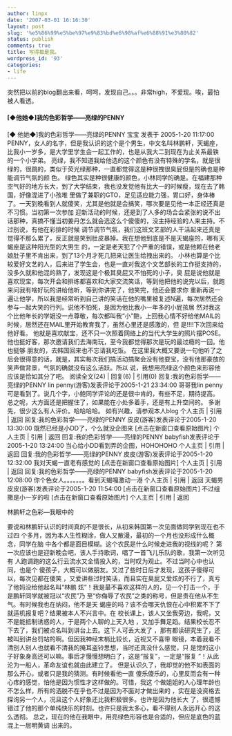 ```yaml
---
author: linpx
date: '2007-03-01 16:16:30'
layout: post
slug: '%e5%86%99%e5%be%97%e9%83%bd%e6%98%af%e6%88%91%e3%80%82'
status: publish
comments: true
title: 写得都是我。
wordpress_id: '93'
categories:
- life
---
```


突然把以前的blog翻出来看，呵呵，发现自己。。。非常high，不爱现。唉，最怕被人看透。

  

#### [◆他她◆]我的色彩哲学——亮绿的PENNY

[◆ 他她◆]我的色彩哲学——亮绿的PENNY 宝宝 发表于 2005-1-20 11:17:00
PENNY，女人的名字，但是我认识的这个是个男生，中文名叫林鹏轩，天蝎座，比我小一岁多，是大学里学生会一起工作的，也是从我大二到现在为止关系最铁
的一个小学弟。
亮绿，我不知道我给他选的这个颜色有没有特殊的学名，就是很绿的，很跳的，类似于荧光绿那种，一直都觉得这是种很拽很臭屁但是的确也是种能调节气氛的颜 色。
绿色其实是种很健康的颜色，小林同学的确是。在福建那种空气好的地方长大，到了大学结束，我也没发觉他有比大一的时候瘦，现在去了韩国，好像混进了小孩堆
里做了兼职的GTO，足见适应能力强，胃口好，身体棒了。一天到晚看到人就傻笑，尤其是他就是会搞笑，哪次要是见他一本正经还真是不习惯。当初第一次参加
迎新活动的时候，还是到了人多的场合会紧张的说不出话那种，真搞不懂当初姜丹怎么就会选这么个傻傻的，没主持经验的人来主持。不过别说，有他在彩排的时候
调节调节气氛，我们这班文艺部的人干活起来还真是觉得不那么累了，反正就是笑到肚皮暴掉。我在想他到底是不是天蝎座的，哪有天蝎座是这种阳光型的大男生
的，一定是老天犯了个严重的错误，或是他赖在他老娘肚子里不肯出来，到了13个月才死几把来让医生给拽出来的。
小林也算是个比较爱好文艺的人，后来进了学生会，也是一直对我这个文艺部长的工作挺支持的，没多久就和他混的熟了，发现这是个极其臭屁又不怕死的小子，臭
屁是说他就是喜欢现宝，每次开会和排练都喜欢和大家交流笑话，等到他把他的说完以后，就跑来问我有啥好玩的讲给他听，等到你讲完了，他笑完，他还会要求你
重新再说一遍让他学，所以我是经常听到自己讲的笑话在他的嘴里被复述N遍，每次居然还会参与一起大笑的行列。说他不怕死，是因为他比我小一年多的小屁孩居
然对我这个比他年长的学姐没一点尊敬，每次都叫我“小”鲍，上回我心情不好给他MAIL的时候，居然还在MAIL里开始教育我了，虽然心里还是感激的，但
是!!!!下次回来给他好看。
他就是喜欢献宝，还不只一次照着网络上的当代大学生的照片摆POSE。他也挺好客，那次邀请我们去海南玩，至今我都觉得那次是玩的最过瘾的一回。他也挺够
朋友的，去韩国回来也不忘请我吃饭。
在这里我大概又要说一句他听了之后会很得意的话，就是，其实每次我们搞活动搞聚会没有他耍宝，没有他那豪放的笑声做背景，气氛的确就没有这么活跃。所以
说，我想用亮绿这个颜色来形容他应该是恰如其分了吧。 阅读全文(24) | 回复(6) | 引用(0) 回复:我的色彩哲学——亮绿的PENNY lin
penny(游客)发表评论于2005-1-21 23:34:00 哥哥我lin
penny可是看到了。说几个字，小鲍同学评论的还是很中肯的，有些不足，期待提高。 总之呢，大方面还是把握住了，如果能在小处多着手，还是有上升空间的。
多谢先，很少这么有人评价。哈哈哈哈。 如有兴趣，请参观本人blog 个人主页 | 引用 | 返回 回复:我的色彩哲学——亮绿的PENNY
皮皮(游客)发表评论于2005-1-20 13:30:00 既然已经是小DD了，个么就没企图来 [点击在新窗口查看原始图片] 个人主页 | 引用 | 返回
回复:我的色彩哲学——亮绿的PENNY babyfish发表评论于2005-1-20 13:24:00 当心给小DD看到弄的企图，HOHOHOHO 个人主页
| 引用 | 返回 回复:我的色彩哲学——亮绿的PENNY 皮皮(游客)发表评论于2005-1-20 12:32:00 我对天蝎一直老有感觉的
[点击在新窗口查看原始图片] 个人主页 | 引用 | 返回 回复:我的色彩哲学——亮绿的PENNY babyfish发表评论于2005-1-20
12:08:00 你个色女人。。。。。。。看到天蝎嘎激动一港 个人主页 | 引用 | 返回 天蝎男 皮皮(游客)发表评论于2005-1-20
11:54:00 [点击在新窗口查看原始图片] 不过组撒是小一岁的啦 [点击在新窗口查看原始图片] 个人主页 | 引用 | 返回

  
林鹏轩之色彩—我眼中的

要说和林鹏轩认识的时间真的不是很长，从初来韩国第一次见面做同学到现在也不过四 个多月，因为本人生性糊涂，做人又散漫，最初的一个月也没形成什么概念，同学在脑
中各个都是面目模糊。这个农民是什么时候走进我的视线的呢？ 第一次应该也是迎新晚会吧，该人手持歌词，唱了一首飞儿乐队的歌，我第一次听见有
人跑调跑的这么行云流水又全情投入的，当时叹为观止。不过当时心中也认同，也是个 傻孩子，大概可以做朋友。又过了些时日后才发现，这孩子傻得可以，每次见都在傻笑
，又爱讲些过时笑话，而且实在臭屁又爱炫的不行了，真亏了他妈没给他起名叫“林鹏 炫”！我是最不喜欢这样的人的，见一个打击一个，于是鹏轩同学就被冠以“农民”乃
至“你侮辱了农民”之类的称号，但是贵在他从不生气。有时候我也在纳闷，他不是天 蝎座的吗？该不会哪天仇恨在心中积累不下了就适机报复吧？结果被本人不兴言中。在
校长课上，该人又坐我旁边，我呢，又不是能抵制诱惑的人，于是两个人聊的上天入地 ，又加手舞足蹈。结果校长忍不下去了，我们被点名叫到讲台上去。这下人可丢大发了
，那有都读研究生了，还被叫到讲台罚站的啊。但因我神经末梢比较长，近视又不喜带 眼镜，本着我看不清别人别人也就看不清我的掩耳盗铃思想，当时还真没什么感觉，只
是觉的这小子好象身高还可以嘛。事后才慢慢想明白了，这是“报复”，一定是“报复 ”！从此沦为一船人，革命友谊也就由此建立了。
但是认识久了，我却觉的他不如表面的那么开心，或者只是我的猜测。有时候看他一直 傻乐傻乐的，心里反而会有一种心疼的感觉，怕他是因为惯性才这样做的。可惜，我这
个做姐姐的人心理年龄也不怎么样，所有的洒脱不在乎也不过是因为不面对才做出来的 ，实在是没资格去探询另一个人，况且这个人好象还比我积极很多。也许是因为他长大
了，很遗憾错过了他的那个单纯快乐的时刻。也许只是我太多心，看不得别人永远开心 的这么透彻。
总之，现在的他在我眼中，用亮绿色形容也是合适的，但应是底色的蓝混上一层明黄调 出来的。

  

